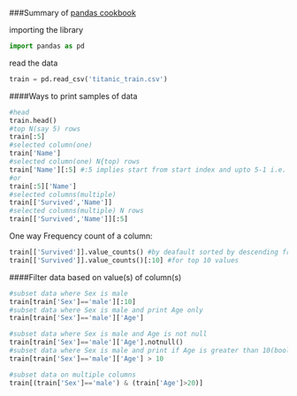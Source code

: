 ###Summary of [pandas cookbook](http://nbviewer.jupyter.org/github/jvns/pandas-cookbook/tree/v0.1/cookbook/)

importing the library

```python
import pandas as pd
```

read the data

```python
train = pd.read_csv('titanic_train.csv')
```
####Ways to print samples of data
```python
#head
train.head()
#top N(say 5) rows
train[:5]
#selected column(one)
train['Name']
#selected column(one) N{top) rows
train['Name'][:5] #:5 implies start from start index and upto 5-1 i.e. 4 elements
#or
train[:5]['Name']
#selected columns(multiple)
train[['Survived','Name']]
#selected columns(multiple) N rows
train[['Survived','Name']][:5]
```
One way Frequency count of a column:
```python
train[['Survived']].value_counts() #by deafault sorted by descending frequency
train[['Survived']].value_counts()[:10] #for top 10 values
```
####Filter data based on value(s) of column(s)
```python
#subset data where Sex is male
train[train['Sex']=='male'][:10]
#subset data where Sex is male and print Age only
train[train['Sex']=='male']['Age']

#subset data where Sex is male and Age is not null
train[train['Sex']=='male']['Age'].notnull()
#subset data where Sex is male and print if Age is greater than 10(boolean) 
train[train['Sex']=='male']['Age'] > 10

#subset data on multiple columns 
train[(train['Sex']=='male') & (train['Age']>20)]
```



